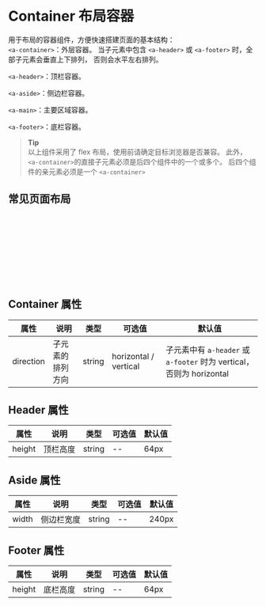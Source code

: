 <script setup>
import baseContainer from './demo/baseContainer.vue';
import asideContainerShow from './demo/asideContainerShow.vue';
import headerContainerShow from './demo/headerContainerShow.vue';
import headerFooterContainerShow from './demo/headerFooterContainerShow.vue';
import asideAllContainerShow from './demo/asideAllContainerShow.vue';
</script>

# Container 布局容器
用于布局的容器组件，方便快速搭建页面的基本结构：<br>
`<a-container>`：外层容器。 当子元素中包含 `<a-header>` 或 `<a-footer>` 时，全部子元素会垂直上下排列， 否则会水平左右排列。<br>

`<a-header>`：顶栏容器。<br>

`<a-aside>`：侧边栏容器。<br>

`<a-main>`：主要区域容器。<br>

`<a-footer>`：底栏容器。<br>
> **Tip**<br>
> 以上组件采用了 flex 布局，使用前请确定目标浏览器是否兼容。 此外， `<a-container>`的直接子元素必须是后四个组件中的一个或多个。 后四个组件的亲元素必须是一个 `<a-container>`

## 常见页面布局

<baseContainer />
<show-code compName="container" demoName="baseContainer"/>

<br>
<br>


<asideContainerShow/>
<show-code compName="container" demoName="asideContainerShow"/>

<br>
<br>

<headerContainerShow/>
<show-code compName="container" demoName="asideContainerShow"/>


<br>
<br>

<headerFooterContainerShow/>
<show-code compName="container" demoName="headerFooterContainerShow"/>
<br>
<br>

<asideAllContainerShow />
<show-code compName="container" demoName="asideAllContainerShow"/>

## Container 属性
| 属性 | 说明 | 类型 | 可选值 | 默认值 |
| - | - | - | - | - |
| direction | 子元素的排列方向 | string | horizontal / vertical | 子元素中有 `a-header` 或 `a-footer` 时为 vertical，否则为 horizontal |

## Header 属性
| 属性 | 说明 | 类型 | 可选值 | 默认值 |
| - | - | - | - | - |
| height | 顶栏高度 | string | -- | 64px |

## Aside  属性
| 属性 | 说明 | 类型 | 可选值 | 默认值 |
| - | - | - | - | - |
| width | 侧边栏宽度 | string | -- | 240px |

## Footer 属性
| 属性 | 说明 | 类型 | 可选值 | 默认值 |
| - | - | - | - | - |
| height | 底栏高度 | string | -- | 64px |

